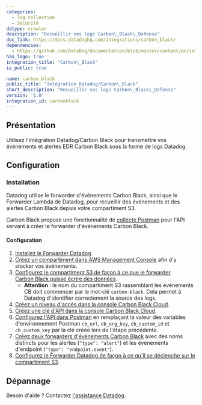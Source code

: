 ```yaml
---
categories:
  - log collection
  - Sécurité
ddtype: crawler
description: "Recueillir vos logs Carbon\_Black\_Defense"
doc_link: https://docs.datadoghq.com/integrations/carbon_black/
dependencies:
  - https://github.com/DataDog/documentation/blob/master/content/en/integrations/carbon_black.md
has_logo: true
integration_title: "Carbon\_Black"
is_public: true

name: carbon_black
public_title: "Intégration Datadog/Carbon\_Black"
short_description: "Recueillir vos logs Carbon\_Black\_Defense"
version: '1.0'
integration_id: carbonblack
---
```

## Présentation

Utilisez l'intégration Datadog/Carbon Black pour transmettre vos événements et alertes EDR Carbon Black sous la forme de logs Datadog.


## Configuration

### Installation

Datadog utilise le forwarder d'événements Carbon Black, ainsi que le Forwarder Lambda de Datadog, pour recueillir des événements et des alertes Carbon Black depuis votre compartiment S3.

Carbon Black propose une fonctionnalité de [collecte Postman][1] pour l'API servant à créer le forwarder d'événements Carbon Black.

#### Configuration

1. [Installez le Forwarder Datadog][2].
2. [Créez un compartiment dans AWS Management Console][3] afin d'y stocker vos événements.
3. [Configurez le compartiment S3 de façon à ce que le forwarder Carbon Black puisse écrire des données][4].
   - **Attention** : le nom du compartiment S3 rassemblant les événements CB doit commencer par le mot-clé `carbon-black`. Cela permet à Datadog d'identifier correctement la source des logs.
5. [Créez un niveau d'accès dans la console Carbon Black Cloud][5].
6. [Créez une clé d'API dans la console Carbon Black Cloud][6].
7. [Configurez l'API dans Postman][7] en remplaçant la valeur des variables d'environnement Postman `cb_url`, `cb_org_key`, `cb_custom_id` et `cb_custom_key` par la clé créée lors de l'étape précédente.
8. [Créez deux forwarders d'événements Carbon Black][8] avec des noms distincts pour les alertes (`"type": "alert"`) et les événements d'endpoint (`"type": "endpoint.event"`).
9. [Configurez le Forwarder Datadog de façon à ce qu'il se déclenche sur le compartiment S3][9].


## Dépannage

Besoin d'aide ? Contactez [l'assistance Datadog][10].

[1]: https://documenter.getpostman.com/view/7740922/SWE9YGSs?version=latest
[2]: /fr/serverless/libraries_integrations/forwarder/
[3]: https://community.carbonblack.com/t5/Developer-Relations/Carbon-Black-Cloud-Data-Forwarder-Quick-Setup-amp-S3-Bucket/td-p/89194#create-a-bucket
[4]: https://community.carbonblack.com/t5/Developer-Relations/Carbon-Black-Cloud-Data-Forwarder-Quick-Setup-amp-S3-Bucket/td-p/89194#configure-bucket-to-write-events
[5]: https://community.carbonblack.com/t5/Developer-Relations/Carbon-Black-Cloud-Data-Forwarder-Quick-Setup-amp-S3-Bucket/td-p/89194#create-access-level
[6]: https://community.carbonblack.com/t5/Developer-Relations/Carbon-Black-Cloud-Data-Forwarder-Quick-Setup-amp-S3-Bucket/td-p/89194#create-new-api-key
[7]: https://community.carbonblack.com/t5/Developer-Relations/Carbon-Black-Cloud-Data-Forwarder-Quick-Setup-amp-S3-Bucket/td-p/89194#configure-api-in-postman
[8]: https://community.carbonblack.com/t5/Developer-Relations/Carbon-Black-Cloud-Data-Forwarder-Quick-Setup-amp-S3-Bucket/td-p/89194#create-new-forwarder
[9]: /fr/logs/guide/send-aws-services-logs-with-the-datadog-lambda-function/?tab=awsconsole#collecting-logs-from-s3-buckets
[10]: /fr/help/
